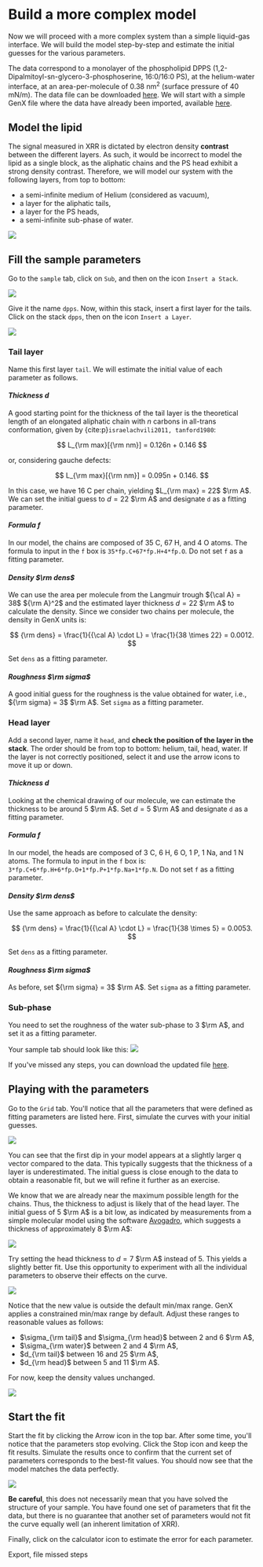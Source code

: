 # Build a more complex model

Now we will proceed with a more complex system than a simple liquid-gas interface. We will build the model step-by-step and estimate the initial guesses for the various parameters.

The data correspond to a monolayer of the phospholipid DPPS (1,2-Dipalmitoyl-sn-glycero-3-phosphoserine, 16:0/16:0 PS), at the helium-water interface, at an area-per-molecule of 0.38 nm$^2$ (surface pressure of 40 mN/m). The data file can be downloaded [here](../../../_static/SIRIUS_2024_09_20_4556-4640_XRR.dat). We will start with a simple GenX file where the data have already been imported, available [here](../../../_static/dpps_init.hgx).

## Model the lipid

The signal measured in XRR is dictated by electron density **contrast** between the different layers. As such, it would be incorrect to model the lipid as a single block, as the aliphatic chains and the PS head exhibit a strong density contrast. Therefore, we will model our system with the following layers, from top to bottom:
- a semi-infinite medium of Helium (considered as vacuum),
- a layer for the aliphatic tails,
- a layer for the PS heads,
- a semi-infinite sub-phase of water.

![](images/build-model-dpps.png)

## Fill the sample parameters

Go to the `sample` tab, click on `Sub`, and then on the icon `Insert a Stack`.

![](images/build-model-insert-stack.png)

Give it the name `dpps`. Now, within this stack, insert a first layer for the tails. Click on the stack `dpps`, then on the icon `Insert a Layer`.

![](images/build-model-insert-layer.png)

### Tail layer

Name this first layer `tail`. We will estimate the initial value of each parameter as follows.

#### *Thickness $d$*

A good starting point for the thickness of the tail layer is the theoretical length of an elongated aliphatic chain with $n$ carbons in all-trans conformation, given by {cite:p}`israelachvili2011, tanford1980`:

$$
L_{\rm max}[{\rm nm}] = 0.126n + 0.146
$$

or, considering gauche defects:

$$
L_{\rm max}[{\rm nm}] = 0.095n + 0.146.
$$

In this case, we have 16 C per chain, yielding $L_{\rm max} = 22$ $\rm A$. We can set the initial guess to $d = 22$ $\rm A$ and designate `d` as a fitting parameter.

#### *Formula $f$*

In our model, the chains are composed of 35 C, 67 H, and 4 O atoms. The formula to input in the `f` box is `35*fp.C+67*fp.H+4*fp.O`. Do not set `f` as a fitting parameter.

#### *Density $\rm dens$*

We can use the area per molecule from the Langmuir trough ${\cal A} = 38$ ${\rm A}^2$ and the estimated layer thickness $d = 22$ $\rm A$ to calculate the density. Since we consider two chains per molecule, the density in GenX units is:

$$
{\rm dens} = \frac{1}{{\cal A} \cdot L} = \frac{1}{38 \times 22} = 0.0012.
$$

Set `dens` as a fitting parameter.

#### *Roughness $\rm sigma$*

A good initial guess for the roughness is the value obtained for water, i.e., ${\rm sigma} = 3$ $\rm A$. Set `sigma` as a fitting parameter.

### Head layer

Add a second layer, name it `head`, and **check the position of the layer in the stack**. The order should be from top to bottom: helium, tail, head, water. If the layer is not correctly positioned, select it and use the arrow icons to move it up or down.

#### *Thickness $d$*

Looking at the chemical drawing of our molecule, we can estimate the thickness to be around 5 $\rm A$. Set $d = 5$ $\rm A$ and designate `d` as a fitting parameter.

#### *Formula $f$*

In our model, the heads are composed of 3 C, 6 H, 6 O, 1 P, 1 Na, and 1 N atoms. The formula to input in the `f` box is: `3*fp.C+6*fp.H+6*fp.O+1*fp.P+1*fp.Na+1*fp.N`. Do not set `f` as a fitting parameter.

#### *Density $\rm dens$*

Use the same approach as before to calculate the density:

$$
{\rm dens} = \frac{1}{{\cal A} \cdot L} = \frac{1}{38 \times 5} = 0.0053.
$$

Set `dens` as a fitting parameter.

#### *Roughness $\rm sigma$*

As before, set ${\rm sigma} = 3$ $\rm A$. Set `sigma` as a fitting parameter.

### Sub-phase

You need to set the roughness of the water sub-phase to $3$ $\rm A$, and set it as a fitting parameter.

Your sample tab should look like this:
![](images/build-model-sample-done.png)

If you've missed any steps, you can download the updated file [here](../../../_static/dpps_ready_for_fit.hgx).

## Playing with the parameters

Go to the `Grid` tab. You'll notice that all the parameters that were defined as fitting parameters are listed here. First, simulate the curves with your initial guesses.

![](images/build-model-first-simu.png)

You can see that the first dip in your model appears at a slightly larger q vector compared to the data. This typically suggests that the thickness of a layer is underestimated. The initial guess is close enough to the data to obtain a reasonable fit, but we will refine it further as an exercise.

We know that we are already near the maximum possible length for the chains. Thus, the thickness to adjust is likely that of the head layer. The initial guess of $5$ $\rm A$ is a bit low, as indicated by measurements from a simple molecular model using the software [Avogadro](https://avogadro.cc/), which suggests a thickness of approximately $8$ $\rm A$:

![](images/build-model-avogadro.png)

Try setting the head thickness to $d=7$ $\rm A$ instead of $5$. This yields a slightly better fit. Use this opportunity to experiment with all the individual parameters to observe their effects on the curve.

![](images/build-model-adjust-length.png)

Notice that the new value is outside the default min/max range. GenX applies a constrained min/max range by default. Adjust these ranges to reasonable values as follows:
- $\sigma_{\rm tail}$ and $\sigma_{\rm head}$ between $2$ and $6$ $\rm A$,
- $\sigma_{\rm water}$ between $2$ and $4$ $\rm A$,
- $d_{\rm tail}$ between $16$ and $25$ $\rm A$,
- $d_{\rm head}$ between $5$ and $11$ $\rm A$.

For now, keep the density values unchanged.

![](images/build-model-adjust-range.png)

## Start the fit

Start the fit by clicking the Arrow icon in the top bar. After some time, you'll notice that the parameters stop evolving. Click the Stop icon and keep the fit results. Simulate the results once to confirm that the current set of parameters corresponds to the best-fit values. You should now see that the model matches the data perfectly.

![](images/build-model-best-fit.png)

**Be careful**, this does not necessarily mean that you have solved the structure of your sample. You have found one set of parameters that fit the data, but there is no guarantee that another set of parameters would not fit the curve equally well (an inherent limitation of XRR).

Finally, click on the calculator icon to estimate the error for each parameter.

Export, file missed steps
